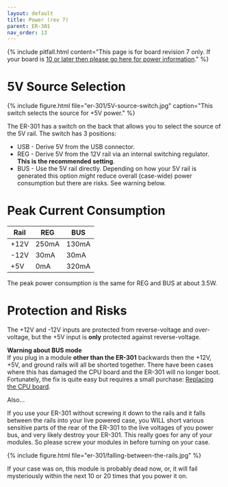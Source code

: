 ```yaml
---
layout: default
title: Power (rev 7)
parent: ER-301
nav_order: 13
---
```


{% include pitfall.html
content="This page is for board revision 7 only.  If your board is [10 or later then please go here for power information](power)."
%}

# 5V Source Selection 
{% include figure.html
file="er-301/5V-source-switch.jpg"
caption="This switch selects the source for +5V power."
%}

The ER-301 has a switch on the back that allows you to select the source of the 5V rail.  The switch has 3 positions:

* USB - Derive 5V from the USB connector.
* REG - Derive 5V from the 12V rail via an internal switching regulator. **This is the recommended setting**.
* BUS - Use the 5V rail directly.  Depending on how your 5V rail is generated this option *might* reduce overall (case-wide) power consumption but there are risks.  See warning below.

# Peak Current Consumption 

|Rail|REG|BUS|
|---|---|---|
|+12V|250mA|130mA|
|-12V|30mA|30mA|
|+5V|0mA|320mA|

The peak power consumption is the same for REG and BUS at about 3.5W.

# Protection and Risks 

The +12V and -12V inputs are protected from reverse-voltage and over-voltage, but the +5V input is **only** protected against reverse-voltage.  

**Warning about BUS mode**<br>
If you plug in a module **other than the ER-301** backwards then the +12V, +5V, and ground rails will all be shorted together.  There have been cases where this has damaged the CPU board and the ER-301 will no longer boot.  Fortunately, the fix is quite easy but requires a small purchase: [Replacing the CPU board](maintenance#replacing-the-cpu-board).

Also...

If you use your ER-301 without screwing it down to the rails and it falls between the rails into your live powered case, you WILL short various sensitive parts of the rear of the ER-301 to the live voltages of you power bus, and very likely destroy your ER-301.  This really goes for any of your modules.  So please screw your modules in before turning on your case.

{% include figure.html
file="er-301/falling-between-the-rails.jpg"
%}

If your case was on, this module is probably dead now, or, it will fail mysteriously within the next 10 or 20 times that you power it on.
